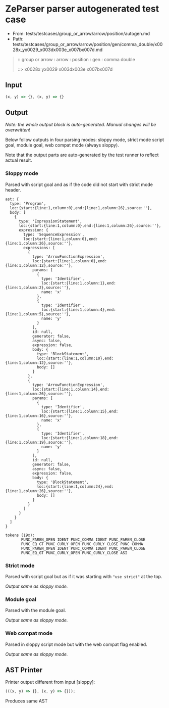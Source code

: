 # ZeParser parser autogenerated test case

- From: tests/testcases/group_or_arrow/arrow/position/autogen.md
- Path: tests/testcases/group_or_arrow/arrow/position/gen/comma_double/x0028x_yx0029_x003dx003e_x007bx007d.md

> :: group or arrow : arrow : position : gen : comma double
>
> ::> x0028x yx0029 x003dx003e x007bx007d

## Input


`````js
(x, y) => {}, (x, y) => {}
`````

## Output

_Note: the whole output block is auto-generated. Manual changes will be overwritten!_

Below follow outputs in four parsing modes: sloppy mode, strict mode script goal, module goal, web compat mode (always sloppy).

Note that the output parts are auto-generated by the test runner to reflect actual result.

### Sloppy mode

Parsed with script goal and as if the code did not start with strict mode header.

`````
ast: {
  type: 'Program',
  loc:{start:{line:1,column:0},end:{line:1,column:26},source:''},
  body: [
    {
      type: 'ExpressionStatement',
      loc:{start:{line:1,column:0},end:{line:1,column:26},source:''},
      expression: {
        type: 'SequenceExpression',
        loc:{start:{line:1,column:0},end:{line:1,column:26},source:''},
        expressions: [
          {
            type: 'ArrowFunctionExpression',
            loc:{start:{line:1,column:0},end:{line:1,column:12},source:''},
            params: [
              {
                type: 'Identifier',
                loc:{start:{line:1,column:1},end:{line:1,column:2},source:''},
                name: 'x'
              },
              {
                type: 'Identifier',
                loc:{start:{line:1,column:4},end:{line:1,column:5},source:''},
                name: 'y'
              }
            ],
            id: null,
            generator: false,
            async: false,
            expression: false,
            body: {
              type: 'BlockStatement',
              loc:{start:{line:1,column:10},end:{line:1,column:12},source:''},
              body: []
            }
          },
          {
            type: 'ArrowFunctionExpression',
            loc:{start:{line:1,column:14},end:{line:1,column:26},source:''},
            params: [
              {
                type: 'Identifier',
                loc:{start:{line:1,column:15},end:{line:1,column:16},source:''},
                name: 'x'
              },
              {
                type: 'Identifier',
                loc:{start:{line:1,column:18},end:{line:1,column:19},source:''},
                name: 'y'
              }
            ],
            id: null,
            generator: false,
            async: false,
            expression: false,
            body: {
              type: 'BlockStatement',
              loc:{start:{line:1,column:24},end:{line:1,column:26},source:''},
              body: []
            }
          }
        ]
      }
    }
  ]
}

tokens (19x):
       PUNC_PAREN_OPEN IDENT PUNC_COMMA IDENT PUNC_PAREN_CLOSE
       PUNC_EQ_GT PUNC_CURLY_OPEN PUNC_CURLY_CLOSE PUNC_COMMA
       PUNC_PAREN_OPEN IDENT PUNC_COMMA IDENT PUNC_PAREN_CLOSE
       PUNC_EQ_GT PUNC_CURLY_OPEN PUNC_CURLY_CLOSE ASI
`````

### Strict mode

Parsed with script goal but as if it was starting with `"use strict"` at the top.

_Output same as sloppy mode._

### Module goal

Parsed with the module goal.

_Output same as sloppy mode._

### Web compat mode

Parsed in sloppy script mode but with the web compat flag enabled.

_Output same as sloppy mode._

## AST Printer

Printer output different from input [sloppy]:

````js
(((x, y) => {}, (x, y) => {}));
````

Produces same AST

